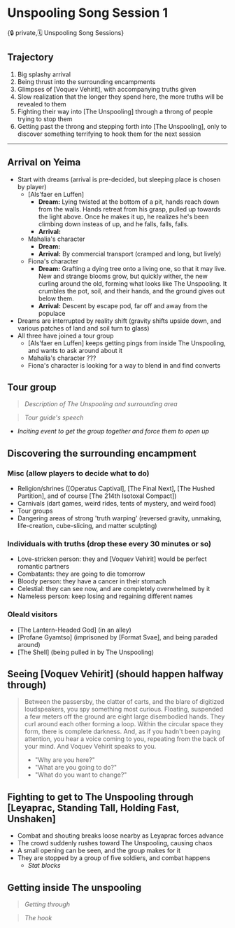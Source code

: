 # Unspooling Song Session 1

{🔒 private,🗓️ Unspooling Song Sessions}

## Trajectory
1. Big splashy arrival
2. Being thrust into the surrounding encampments
3. Glimpses of [Voquev Vehirit], with accompanying truths given
4. Slow realization that the longer they spend here, the more truths will be revealed to them
5. Fighting their way into [The Unspooling] through a throng of people trying to stop them
6. Getting past the throng and stepping forth into [The Unspooling], only to discover something terrifying to hook them for the next session

---

## Arrival on Yeima
- Start with dreams (arrival is pre-decided, but sleeping place is chosen by player)
   - [Als'faer en Luffen]
      - **Dream:** Lying twisted at the bottom of a pit, hands reach down from the walls. Hands retreat from his grasp, pulled up towards the light above. Once he makes it up, he realizes he's been climbing down insteas of up, and he falls, falls, falls.
      - **Arrival:** 
   - Mahalia's character
      - **Dream:** 
      - **Arrival:** By commercial transport (cramped and long, but lively)
   - Fiona's character
       - **Dream:** Grafting a dying tree onto a living one, so that it may live. New and strange blooms grow, but quickly wither, the new curling around the old, forming what looks like The Unspooling. It crumbles the pot, soil, and their hands, and the ground gives out below them.
       - **Arrival:** Descent by escape pod, far off and away from the populace
- Dreams are interrupted by reality shift (gravity shifts upside down, and various patches of land and soil turn to glass)
- All three have joined a tour group
   - [Als'faer en Luffen] keeps getting pings from inside The Unspooling, and wants to ask around about it
   - Mahalia's character ???
   - Fiona's character is looking for a way to blend in and find converts

## Tour group
> *Description of The Unspooling and surrounding area*

> *Tour guide's speech*

- *Inciting event to get the group together and force them to open up* 

## Discovering the surrounding encampment

### Misc (allow players to decide what to do)
- Religion/shrines ([Operatus Captival], [The Final Next], [The Hushed Partition], and of course [The 214th Isotoxal Compact])
- Carnivals (dart games, weird rides, tents of mystery, and weird food)
- Tour groups
- Dangering areas of strong 'truth warping' (reversed gravity, unmaking, life-creation, cube-slicing, and matter sculpting)

### Individuals with truths (drop these every 30 minutes or so)
- Love-stricken person: they and [Voquev Vehirit] would be perfect romantic partners
- Combatants: they are going to die tomorrow
- Bloody person: they have a cancer in their stomach
- Celestial: they can see now, and are completely overwhelmed by it
- Nameless person: keep losing and regaining different names

### Oleald visitors
- [The Lantern-Headed God] (in an alley)
- [Profane Gyamtso] (imprisoned by [Format Svae], and being paraded around)
- [The Shell] (being pulled in by The Unspooling)

## Seeing [Voquev Vehirit] (should happen halfway through)
> Between the passersby, the clatter of carts, and the blare of digitized loudspeakers, you spy something most curious. Floating, suspended a few meters off the ground are eight large disembodied hands. They curl around each other forming a loop. Within the circular space they form, there is complete darkness. And, as if you hadn't been paying attention, you hear a voice coming to you, repeating from the back of your mind. And Voquev Vehirit speaks to you.
> 
> - "Why are you here?"
> - "What are you going to do?"
> - "What do you want to change?"

## Fighting to get to The Unspooling through [Leyaprac, Standing Tall, Holding Fast, Unshaken]
- Combat and shouting breaks loose nearby as Leyaprac forces advance
- The crowd suddenly rushes toward The Unspooling, causing chaos
- A small opening can be seen, and the group makes for it
- They are stopped by a group of five soldiers, and combat happens
   - *Stat blocks*

## Getting inside The unspooling
> *Getting through*

> *The hook*